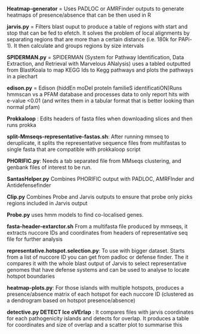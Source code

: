 **Heatmap-generator** = Uses PADLOC or AMRFinder outputs to generate heatmaps of presence/absence that can be then used in R

**jarvis.py** = Filters blast ouput to produce a table of regions with start and stop that can be fed to efetch. It solves the problem of local alignments by separating regions that are more than a certain distance (i.e. 180k for PAPi-1). It then calculate and groups regions by size intervals

**SPIDERMAN.py** = SPIDERMAN (System for Pathway Identification, Data Extraction, and Retrieval with Marvelous ANalysis) uses a tabled outputted from BlastKoala to map KEGG Ids to Kegg pathways and plots the pathways in a piechart

**edison.py** = Edison (hiddEn moDel proteIn familieS identificatiON)Runs hmmscan vs a PFAM database and processes data to only report hits with e-value <0.01 (and writes them in a tabular format that is better looking than normal pfam)

**Prokkaloop** : Edits headers of fasta files when downloading slices and then runs prokka

**split-Mmseqs-representative-fastas.sh**: After running mmseq to deruplicate, it splits the representative sequence files from multifastas to single fasta that are compatible with prokkaloop script

**PHORIFIC.py**: Needs a tab separated file from MMseqs clustering, and genbank files of interest to be run.  

**SantasHelper.py** Combines PHORIFIC output with PADLOC, AMRFInder and Antidefensefinder

**Clip.py** Combines Probe and Jarvis outputs to ensure that probe only picks regions included in Jarvis output

**Probe.py** uses hmm models to find co-localised genes. 

**fasta-header-extarctor.sh** From a multifasta file produced by mmseqs, it extracts nuccore IDs and coordinates from headers of representative seq file for further analysis

**representative.hotspot.selection.py**: To use with bigger dataset. Starts from a list of nuccore ID you can get from padloc or defense finder. The it compares it with the whole blast output of Jarvis to select representative genomes that have defense systems and can be used to analyse to locate hotspot boundaries

**heatmap-plots.py**: For those islands with multiple hotspots, produces a presence/absence matrix of each hotspot for each nuccore ID (clustered as a dendrogram based on hotspot presence/absence) 

**detective.py 	DETECT Ice oVErlap** : It compares files with jarvis coordinates for each pathogenicity islands and detects for overlap. It produces a table for coordinates and size of overlap and a scatter plot to summarise this
